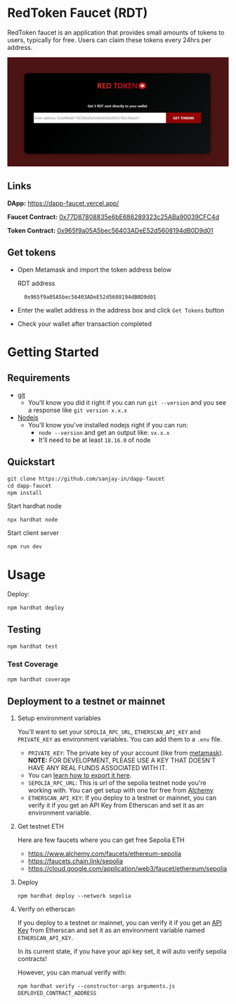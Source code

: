 # RedToken Faucet (RDT)

RedToken faucet is an application that provides small amounts of tokens to users, typically for free. Users can claim these tokens every 24hrs per address.

![app](./public/screenshot.png)

## Links

**DApp:** https://dapp-faucet.vercel.app/

**Faucet Contract:** [0x77D87808835e6bE686289323c25ABa90039CFC4d](https://sepolia.etherscan.io/address/0x77D87808835e6bE686289323c25ABa90039CFC4d)

**Token Contract:** [0x965f9a05A5bec56403ADeE52d5608194dB0D9d01](https://sepolia.etherscan.io/address/0x965f9a05A5bec56403ADeE52d5608194dB0D9d01)

## Get tokens

- Open Metamask and import the token address below

  RDT address

        0x965f9a05A5bec56403ADeE52d5608194dB0D9d01

- Enter the wallet address in the address box and click `Get Tokens` button
- Check your wallet after transaction completed

# Getting Started

## Requirements

- [git](https://git-scm.com/book/en/v2/Getting-Started-Installing-Git)
  - You'll know you did it right if you can run `git --version` and you see a response like `git version x.x.x`
- [Nodejs](https://nodejs.org/en/)
  - You'll know you've installed nodejs right if you can run:
    - `node --version` and get an output like: `vx.x.x`
    - It'll need to be at least `18.16.0` of node

## Quickstart

```
git clone https://github.com/sanjay-in/dapp-faucet
cd dapp-faucet
npm install
```

Start hardhat node

```
npx hardhat node
```

Start client server

```
npm run dev
```

# Usage

Deploy:

```
npm hardhat deploy
```

## Testing

```
npm hardhat test
```

### Test Coverage

```
npm hardhat coverage
```

## Deployment to a testnet or mainnet

1.  Setup environment variables

    You'll want to set your `SEPOLIA_RPC_URL`, `ETHERSCAN_API_KEY` and `PRIVATE_KEY` as environment variables. You can add them to a `.env` file.

    - `PRIVATE_KEY`: The private key of your account (like from [metamask](https://metamask.io/)). **NOTE:** FOR DEVELOPMENT, PLEASE USE A KEY THAT DOESN'T HAVE ANY REAL FUNDS ASSOCIATED WITH IT.
    - You can [learn how to export it here](https://metamask.zendesk.com/hc/en-us/articles/360015289632-How-to-Export-an-Account-Private-Key).
    - `SEPOLIA_RPC_URL`: This is url of the sepolia testnet node you're working with. You can get setup with one for free from [Alchemy](https://alchemy.com/?a=673c802981)
    - `ETHERSCAN_API_KEY`: If you deploy to a testnet or mainnet, you can verify it if you get an API Key from Etherscan and set it as an environment variable.

2.  Get testnet ETH

    Here are few faucets where you can get free Sepolia ETH

    - https://www.alchemy.com/faucets/ethereum-sepolia
    - https://faucets.chain.link/sepolia
    - https://cloud.google.com/application/web3/faucet/ethereum/sepolia

3.  Deploy

    ```
    npm hardhat deploy --network sepolia
    ```

4.  Verify on etherscan

    If you deploy to a testnet or mainnet, you can verify it if you get an [API Key](https://etherscan.io/myapikey) from Etherscan and set it as an environment variable named `ETHERSCAN_API_KEY`.

    In its current state, if you have your api key set, it will auto verify sepolia contracts!

    However, you can manual verify with:

    ```
    npm hardhat verify --constructor-args arguments.js DEPLOYED_CONTRACT_ADDRESS
    ```
